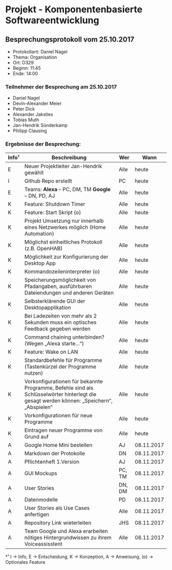 # Projekt - Komponentenbasierte Softwareentwicklung

## Besprechungsprotokoll vom 25.10.2017
* Protokollant: Daniel Nagel
* Thema: Organisation
* Ort: D329
* Beginn: 11:45
* Ende: 14:00

### Teilnehmer der Besprechung am 25.10.2017
* Daniel Nagel
* Devin-Alexander Meier
* Peter Dick
* Alexander Jaksties
* Tobias Muth
* Jan-Hendrik Sünderkamp
* Philipp Clausing

### Ergebnisse der Besprechung:

Info¹ | Beschreibung | Wer | Wann
----- | ------------ | --- | ----
E | Neuer Projektleiter Jan-Hendrik gewählt | Alle | heute
I | Github Repo erstellt | PC | heute
E | Teams: **Alexa** – PC, DM, TM **Google** – DN, PD, AJ | Alle | heute
K | Feature: Shutdown Timer | Alle | heute
K | Feature: Start Skript (o) | Alle | heute
K | Projekt Umsetzung nur innerhalb eines Netzwerkes möglich (Home Automation) | Alle | heute
K | Möglichst einheitliches Protokoll (z.B. OpenHAB) | Alle | heute
K | Möglichkeit zur Konfigurierung der Desktop App | Alle | heute
K | Kommandozeileninterpreter (o) | Alle | heute
K | Speicherungsmöglichkeit von Pfadangaben, ausführbaren Dateiendungen und anderen Geräten | Alle | heute
K | Selbsterklärende GUI der Desktopapplikation | Alle | heute
K | Bei Ladezeiten von mehr als 2 Sekunden muss ein optisches Feedback gegeben werden | Alle | heute
K | Command chaining unterbinden? (Wegen „Alexa starte...“) | Alle | heute
K | Feature: Wake on LAN | Alle | heute
K | Standardbefehle für Programme (Tastenkürzel der Programme nutzen) | Alle | heute
K | Vorkonfigurationen für bekannte Programme, Befehle sind als Schlüsselwörter hinterlegt die gesagt werden können: „Speichern“, „Abspielen“ | Alle | heute
K | Vorkonfigurationen für neue Programme | Alle | heute
K | Eintragen neuer Programme von Grund auf | Alle | heute
A | Google Home Mini bestellen | AJ | 08.11.2017
A | Markdown der Protokolle | DN | 08.11.2017
A | Pflichtenheft 1.Version | AJ | 08.11.2017
A | GUI Mockups | PC, TM | 08.11.2017
A | User Stories | DN, DM | 08.11.2017
A | Datenmodelle | PD | 08.11.2017
A | User Stories als Use Cases anfertigen | Alle | 08.11.2017
A | Repository Link wieterleiten | JHS | 08.11.2017
A | Team Google und Alexa erarbeiten nötiges Hintergrundwissen zu ihrem Voiceassisstent | Alle | 08.11.2017

*¹ I -> Info, E -> Entscheidung, K -> Konzeption, A -> Anweisung, (o) -> Optionales Feature
